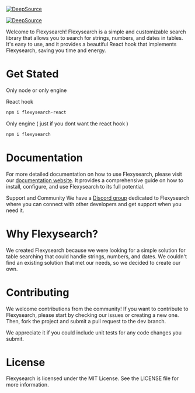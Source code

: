 [![DeepSource](https://deepsource.io/gh/AlexcastroDev/flexysearch.svg/?label=active+issues&show_trend=true&token=1wKwpordCvhMLaZczotKat_y)](https://deepsource.io/gh/AlexcastroDev/flexysearch/?ref=repository-badge)

[![DeepSource](https://deepsource.io/gh/AlexcastroDev/flexysearch.svg/?label=resolved+issues&show_trend=true&token=1wKwpordCvhMLaZczotKat_y)](https://deepsource.io/gh/AlexcastroDev/flexysearch/?ref=repository-badge)

Welcome to Flexysearch! Flexysearch is a simple and customizable search library that allows you to search for strings, numbers, and dates in tables. It's easy to use, and it provides a beautiful React hook that implements Flexysearch, saving you time and energy.

# Get Stated

Only node or only engine

React hook

```bash
npm i flexysearch-react
```

Only engine ( just if you dont want the react hook )

```bash
npm i flexysearch
```

# Documentation

For more detailed documentation on how to use Flexysearch, please visit our <a target="_blank" href="https://alexcastrodev.github.io/flexysearch">documentation website</a>. It provides a comprehensive guide on how to install, configure, and use Flexysearch to its full potential.

Support and Community
We have a <a href="https://discord.gg/t3vYGUuK6P">Discord group</a> dedicated to Flexysearch where you can connect with other developers and get support when you need it.

# Why Flexysearch?

We created Flexysearch because we were looking for a simple solution for table searching that could handle strings, numbers, and dates. We couldn't find an existing solution that met our needs, so we decided to create our own.

# Contributing

We welcome contributions from the community! If you want to contribute to Flexysearch, please start by checking our issues or creating a new one. Then, fork the project and submit a pull request to the dev branch.

We appreciate it if you could include unit tests for any code changes you submit.

# License

Flexysearch is licensed under the MIT License. See the LICENSE file for more information.
